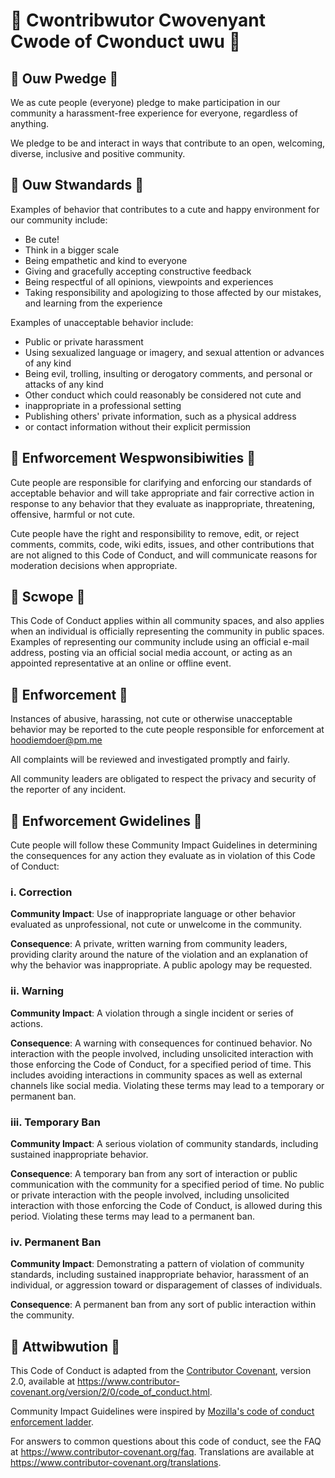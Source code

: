 # 🌸 Cwontribwutor Cwovenyant Cwode of Cwonduct uwu 🌸

## 🌸 Ouw Pwedge 🌸

We as cute people (everyone) pledge to make participation in our community a
harassment-free experience for everyone, regardless of anything.

We pledge to be and interact in ways that contribute to
an open, welcoming, diverse, inclusive and positive community.

## 🌸 Ouw Stwandards 🌸

Examples of behavior that contributes to a cute and happy environment
for our community include:

* Be cute!
* Think in a bigger scale
* Being empathetic and kind to everyone
* Giving and gracefully accepting constructive feedback
* Being respectful of all opinions, viewpoints and experiences
* Taking responsibility and apologizing to those affected by our mistakes,
  and learning from the experience


Examples of unacceptable behavior include:

* Public or private harassment
* Using sexualized language or imagery, and sexual attention or
  advances of any kind
* Being evil, trolling, insulting or derogatory comments,
  and personal or attacks of any kind
* Other conduct which could reasonably be considered not cute and
* inappropriate in a professional setting
* Publishing others' private information, such as a physical address
*  or contact information without their explicit permission


## 🌸 Enfworcement Wespwonsibiwities 🌸

Cute people are responsible for clarifying and enforcing our
standards of acceptable behavior and will take appropriate and fair
corrective action in response to any behavior that they evaluate as
inappropriate, threatening, offensive, harmful or not cute.

Cute people have the right and responsibility to remove, edit, or reject
comments, commits, code, wiki edits, issues, and other contributions that are
not aligned to this Code of Conduct, and will communicate reasons for moderation
decisions when appropriate.

## 🌸 Scwope 🌸

This Code of Conduct applies within all community spaces, and also applies when
an individual is officially representing the community in public spaces.
Examples of representing our community include using an official e-mail address,
posting via an official social media account, or acting as an appointed
representative at an online or offline event.

## 🌸 Enfworcement 🌸

Instances of abusive, harassing, not cute or otherwise unacceptable behavior may be
reported to the cute people responsible for enforcement at
hoodiemdoer@pm.me

All complaints will be reviewed and investigated promptly and fairly.

All community leaders are obligated to respect the privacy and security of the
reporter of any incident.

## 🌸 Enfworcement Gwidelines 🌸

Cute people will follow these Community Impact Guidelines in determining
the consequences for any action they evaluate as in violation of this Code of Conduct:

### i. Correction

**Community Impact**: Use of inappropriate language or other behavior evaluated as
unprofessional, not cute or unwelcome in the community.

**Consequence**: A private, written warning from community leaders, providing
clarity around the nature of the violation and an explanation of why the
behavior was inappropriate. A public apology may be requested.

### ii. Warning

**Community Impact**: A violation through a single incident or series
of actions.

**Consequence**: A warning with consequences for continued behavior. No
interaction with the people involved, including unsolicited interaction with
those enforcing the Code of Conduct, for a specified period of time. This
includes avoiding interactions in community spaces as well as external channels
like social media. Violating these terms may lead to a temporary or
permanent ban.

### iii. Temporary Ban

**Community Impact**: A serious violation of community standards, including
sustained inappropriate behavior.

**Consequence**: A temporary ban from any sort of interaction or public
communication with the community for a specified period of time. No public or
private interaction with the people involved, including unsolicited interaction
with those enforcing the Code of Conduct, is allowed during this period.
Violating these terms may lead to a permanent ban.

### iv. Permanent Ban

**Community Impact**: Demonstrating a pattern of violation of community
standards, including sustained inappropriate behavior,  harassment of an
individual, or aggression toward or disparagement of classes of individuals.

**Consequence**: A permanent ban from any sort of public interaction within
the community.

## 🌸 Attwibwution 🌸

This Code of Conduct is adapted from the [Contributor Covenant][homepage],
version 2.0, available at
https://www.contributor-covenant.org/version/2/0/code_of_conduct.html.

Community Impact Guidelines were inspired by [Mozilla's code of conduct
enforcement ladder](https://github.com/mozilla/diversity).

[homepage]: https://www.contributor-covenant.org

For answers to common questions about this code of conduct, see the FAQ at
https://www.contributor-covenant.org/faq. Translations are available at
https://www.contributor-covenant.org/translations.

